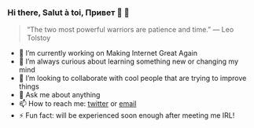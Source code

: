 ### Hi there, Salut à toi, Привет 👋 🖖

> “The two most powerful warriors are patience and time.”
― Leo Tolstoy

- 🔭 I’m currently working on Making Internet Great Again
- 🌱 I’m always curious about learning something new or changing my mind
- 👯 I’m looking to collaborate with cool people that are trying to improve things
- 💬 Ask me about anything
- 📫 How to reach me: [twitter](https://twitter.com/mrflos) or [email](mailto:mrflos@lilo.org)
- ⚡ Fun fact: will be experienced soon enough after meeting me IRL!
